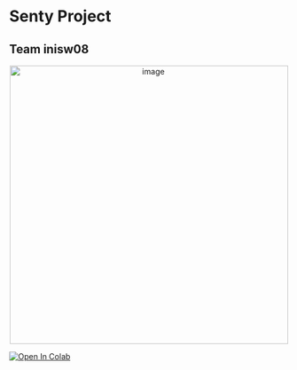 # **Senty Project**


## Team inisw08


<p align="center">
<img width="502" alt="image" src="https://github.com/h06-Cpy/inisw-8/assets/106899647/2bd2c49e-9971-4f32-8fbd-7887935d6829">
</p>

[![Open In Colab](https://colab.research.google.com/assets/colab-badge.svg)](https://drive.google.com/file/d/1KtYeBYy3nYnWO9lgUkJio5tN4t__u_P5/view?usp=sharing)

